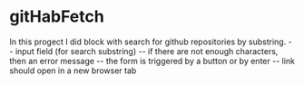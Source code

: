 # gitHabFetch

In this progect I did block with search for github repositories by substring.
-- input field (for search substring)
-- if there are not enough characters, then an error message
-- the form is triggered by a button or by enter
-- link should open in a new browser tab
